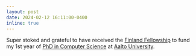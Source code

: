 ```yaml
---
layout: post 
date: 2024-02-12 16:11:00-0400
inline: true
---
```


Super stoked and grateful to have received the [Finland Fellowship](https://www.aalto.fi/en/doctoral-education/how-to-apply-for-doctoral-studies#14-finland-fellowships-for-doctoral-students) to fund my 1st year of [PhD in Computer Science](https://www.aalto.fi/en/department-of-computer-science) at [Aalto University](https://www.aalto.fi/en).